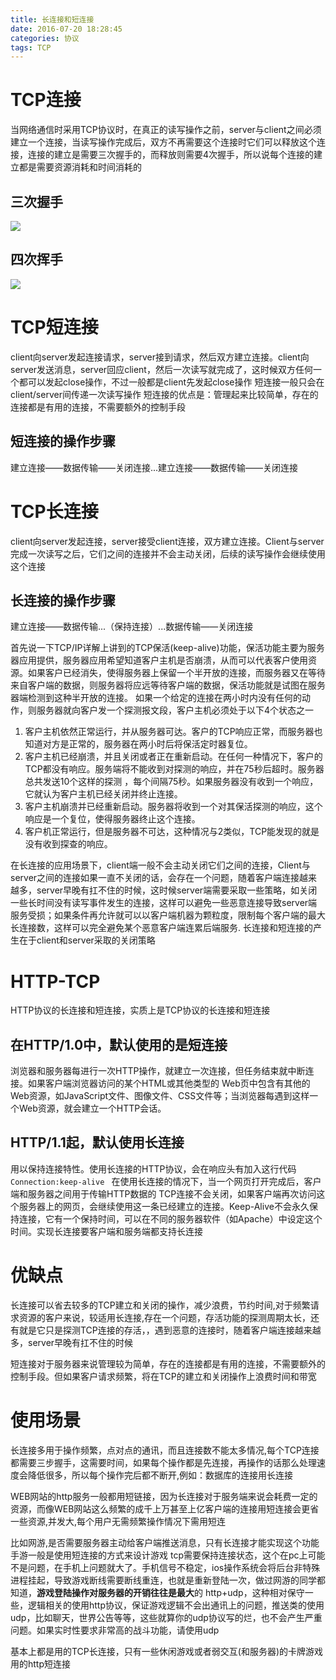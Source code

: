 ```yaml
---
title: 长连接和短连接
date: 2016-07-20 18:28:45
categories: 协议
tags: TCP
---
```

# TCP连接
当网络通信时采用TCP协议时，在真正的读写操作之前，server与client之间必须建立一个连接，当读写操作完成后，双方不再需要这个连接时它们可以释放这个连接，连接的建立是需要三次握手的，而释放则需要4次握手，所以说每个连接的建立都是需要资源消耗和时间消耗的
<!--more-->
## 三次握手
![](http://ww2.sinaimg.cn/mw690/69045600gw1f605vk1f9ej20i80cidh1.jpg)
## 四次挥手
![](http://ww4.sinaimg.cn/mw690/69045600gw1f605vsz06sj20fd09v74m.jpg) 

# TCP短连接
client向server发起连接请求，server接到请求，然后双方建立连接。client向server发送消息，server回应client，然后一次读写就完成了，这时候双方任何一个都可以发起close操作，不过一般都是client先发起close操作
短连接一般只会在client/server间传递一次读写操作
短连接的优点是：管理起来比较简单，存在的连接都是有用的连接，不需要额外的控制手段
## 短连接的操作步骤
建立连接——数据传输——关闭连接...建立连接——数据传输——关闭连接


# TCP长连接
client向server发起连接，server接受client连接，双方建立连接。Client与server完成一次读写之后，它们之间的连接并不会主动关闭，后续的读写操作会继续使用这个连接

## 长连接的操作步骤
建立连接——数据传输...（保持连接）...数据传输——关闭连接

首先说一下TCP/IP详解上讲到的TCP保活(keep-alive)功能，保活功能主要为服务器应用提供，服务器应用希望知道客户主机是否崩溃，从而可以代表客户使用资源。如果客户已经消失，使得服务器上保留一个半开放的连接，而服务器又在等待来自客户端的数据，则服务器将应远等待客户端的数据，保活功能就是试图在服务 器端检测到这种半开放的连接。
如果一个给定的连接在两小时内没有任何的动作，则服务器就向客户发一个探测报文段，客户主机必须处于以下4个状态之一
1. 客户主机依然正常运行，并从服务器可达。客户的TCP响应正常，而服务器也知道对方是正常的，服务器在两小时后将保活定时器复位。
1. 客户主机已经崩溃，并且关闭或者正在重新启动。在任何一种情况下，客户的TCP都没有响应。服务端将不能收到对探测的响应，并在75秒后超时。服务器总共发送10个这样的探测 ，每个间隔75秒。如果服务器没有收到一个响应，它就认为客户主机已经关闭并终止连接。
1. 客户主机崩溃并已经重新启动。服务器将收到一个对其保活探测的响应，这个响应是一个复位，使得服务器终止这个连接。
1. 客户机正常运行，但是服务器不可达，这种情况与2类似，TCP能发现的就是没有收到探查的响应。


在长连接的应用场景下，client端一般不会主动关闭它们之间的连接，Client与server之间的连接如果一直不关闭的话，会存在一个问题，随着客户端连接越来越多，server早晚有扛不住的时候，这时候server端需要采取一些策略，如关闭一些长时间没有读写事件发生的连接，这样可以避免一些恶意连接导致server端服务受损；如果条件再允许就可以以客户端机器为颗粒度，限制每个客户端的最大长连接数，这样可以完全避免某个恶意客户端连累后端服务.
长连接和短连接的产生在于client和server采取的关闭策略


# HTTP-TCP

HTTP协议的长连接和短连接，实质上是TCP协议的长连接和短连接

## 在HTTP/1.0中，默认使用的是短连接

浏览器和服务器每进行一次HTTP操作，就建立一次连接，但任务结束就中断连接。如果客户端浏览器访问的某个HTML或其他类型的 Web页中包含有其他的Web资源，如JavaScript文件、图像文件、CSS文件等；当浏览器每遇到这样一个Web资源，就会建立一个HTTP会话。

## HTTP/1.1起，默认使用长连接

用以保持连接特性。使用长连接的HTTP协议，会在响应头有加入这行代码```Connection:keep-alive ```
在使用长连接的情况下，当一个网页打开完成后，客户端和服务器之间用于传输HTTP数据的 TCP连接不会关闭，如果客户端再次访问这个服务器上的网页，会继续使用这一条已经建立的连接。Keep-Alive不会永久保持连接，它有一个保持时间，可以在不同的服务器软件（如Apache）中设定这个时间。实现长连接要客户端和服务端都支持长连接


# 优缺点
长连接可以省去较多的TCP建立和关闭的操作，减少浪费，节约时间,对于频繁请求资源的客户来说，较适用长连接,存在一个问题，存活功能的探测周期太长，还有就是它只是探测TCP连接的存活，，遇到恶意的连接时，随着客户端连接越来越多，server早晚有扛不住的时候

短连接对于服务器来说管理较为简单，存在的连接都是有用的连接，不需要额外的控制手段。但如果客户请求频繁，将在TCP的建立和关闭操作上浪费时间和带宽

# 使用场景
长连接多用于操作频繁，点对点的通讯，而且连接数不能太多情况,每个TCP连接都需要三步握手，这需要时间，如果每个操作都是先连接，再操作的话那么处理速度会降低很多，所以每个操作完后都不断开,例如：数据库的连接用长连接

WEB网站的http服务一般都用短链接，因为长连接对于服务端来说会耗费一定的资源，而像WEB网站这么频繁的成千上万甚至上亿客户端的连接用短连接会更省一些资源,并发大,每个用户无需频繁操作情况下需用短连

比如网游,是否需要服务器主动给客户端推送消息，只有长连接才能实现这个功能
手游一般是使用短连接的方式来设计游戏
tcp需要保持连接状态，这个在pc上可能不是问题，在手机上问题就大了。手机信号不稳定，ios操作系统会将后台非特殊进程挂起，导致游戏断线需要断线重连，也就是重新登陆一次，做过网游的同学都知道，**游戏登陆操作对服务器的开销往往是最大**的
http+udp，这种相对保守一些，逻辑相关的使用http协议，保证游戏逻辑不会出通讯上的问题，推送类的使用udp，比如聊天，世界公告等等，这些就算你的udp协议写的烂，也不会产生严重问题。如果实时性要求非常高的战斗功能，请使用udp

基本上都是用的TCP长连接，只有一些休闲游戏或者弱交互(和服务器)的卡牌游戏用的http短连接


